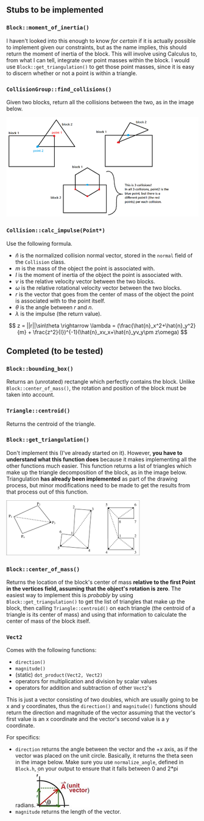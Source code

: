 ## Stubs to be implemented

### `Block::moment_of_inertia()`
I haven't looked into this enough to know *for certain* if it is actually possible to implement given our constraints, but as the name implies, this should return the moment of inertia of the block. This will involve using Calculus to, from what I can tell, integrate over point masses within the block. I would use `Block::get_triangulation()` to get those point masses, since it is easy to discern whether or not a point is within a triangle.

### `CollisionGroup::find_collisions()`
Given two blocks, return all the collisions between the two, as in the image below.

![collision points image](README/collision%20points.png)

### `Collision::calc_impulse(Point*)`

Use the following formula.

* $\hat{n}$ is the normalized collision normal vector, stored in the `normal` field of the `Collision` class.
* $m$ is the mass of the object the point is associated with.
* $I$ is the moment of inertia of the object the point is associated with.
* $v$ is the relative velocity vector between the two blocks.
* $\omega$ is the relative rotational velocity vector between the two blocks.
* $r$ is the vector that goes from the center of mass of the object the point is associated with to the point itself.
* $\theta$ is the angle between $r$ and $n$.
* $\lambda$ is the impulse (the return value).

$$
z = ||r||\sin\theta \rightarrow
\lambda = (\frac{\hat{n}_x^2+\hat{n}_y^2}{m} + \frac{z^2}{I})^{-1}(\hat{n}_xv_x+\hat{n}_yv_y\pm z\omega)
$$

## Completed (to be tested)

### `Block::bounding_box()`
Returns an (unrotated) rectangle which perfectly contains the block. Unlike `Block::center_of_mass()`, the rotation and position of the block must be taken into account.

### `Triangle::centroid()`
Returns the centroid of the triangle.

### `Block::get_triangulation()`
Don't implement this (I've already started on it). However, **you have to understand what this function does** because it makes implementing all the other functions much easier. This function returns a list of triangles which make up the triangle decomposition of the block, as in the image below. Triangulation **has already been implemented** as part of the drawing process, but minor modifications need to be made to get the results from that process out of this function.

![triangulation image](README/triangulation.png)

### `Block::center_of_mass()`
Returns the location of the block's center of mass **relative to the first Point in the vertices field, assuming that the object's rotation is zero**. The easiest way to implement this is *probably* by using `Block::get_triangulation()` to get the list of triangles that make up the block, then calling `Triangle::centroid()` on each triangle (the centroid of a triangle is its center of mass) and using that information to calculate the center of mass of the block itself.

### `Vect2`
Comes with the following functions:
* `direction()`
* `magnitude()`
* (static) `dot_product(Vect2, Vect2)`
* operators for multiplication and division by scalar values
* operators for addition and subtraction of other `Vect2`'s

This is just a vector consisting of two doubles, which are usually going to be x and y coordinates, thus the `direction()` and `magnitude()` functions should return the direction and magnitude of the vector assuming that the vector's first value is an x coordinate and the vector's second value is a y coordinate.

For specifics:
* `direction` returns the angle between the vector and the +x axis, as if the vector was placed on the unit circle. Basically, it returns the theta seen in the image below. Make sure you use `normalize_angle`, defined in `Block.h`, on your output to ensure that it falls between 0 and 2*pi radians.
    ![vector image](README/unit%20circle%20vector.png)
* `magnitude` returns the length of the vector.
